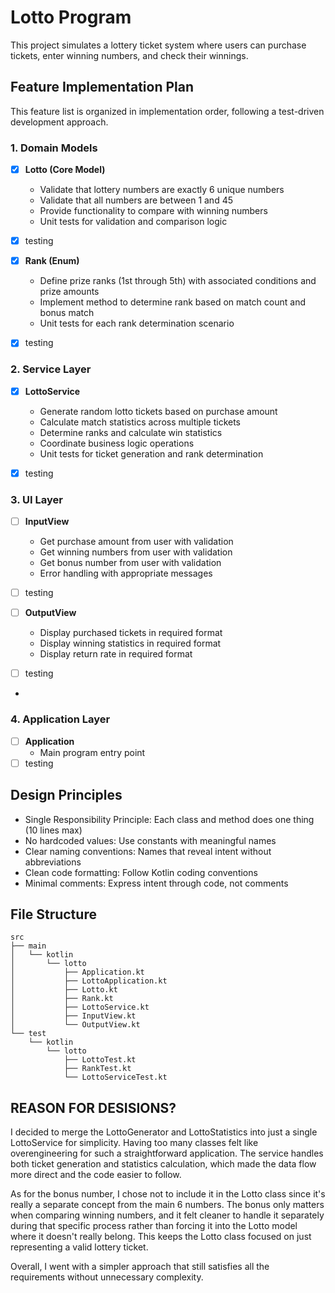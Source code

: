 # Lotto Program

This project simulates a lottery ticket system where users can purchase tickets, enter winning numbers, and check their winnings.

## Feature Implementation Plan

This feature list is organized in implementation order, following a test-driven development approach.

### 1. Domain Models

- [x] **Lotto (Core Model)**
  - Validate that lottery numbers are exactly 6 unique numbers
  - Validate that all numbers are between 1 and 45
  - Provide functionality to compare with winning numbers
  - Unit tests for validation and comparison logic

- [x] testing

- [x] **Rank (Enum)**
  - Define prize ranks (1st through 5th) with associated conditions and prize amounts
  - Implement method to determine rank based on match count and bonus match
  - Unit tests for each rank determination scenario

- [x] testing

### 2. Service Layer

- [x] **LottoService**
  - Generate random lotto tickets based on purchase amount
  - Calculate match statistics across multiple tickets
  - Determine ranks and calculate win statistics
  - Coordinate business logic operations
  - Unit tests for ticket generation and rank determination

- [x] testing

### 3. UI Layer

- [ ] **InputView**
  - Get purchase amount from user with validation
  - Get winning numbers from user with validation
  - Get bonus number from user with validation
  - Error handling with appropriate messages

- [ ] testing

- [ ] **OutputView**
  - Display purchased tickets in required format
  - Display winning statistics in required format
  - Display return rate in required format

- [ ] testing
- 
### 4. Application Layer

- [ ] **Application**
  - Main program entry point
- [ ] testing
 
## Design Principles

- Single Responsibility Principle: Each class and method does one thing (10 lines max)
- No hardcoded values: Use constants with meaningful names
- Clear naming conventions: Names that reveal intent without abbreviations
- Clean code formatting: Follow Kotlin coding conventions
- Minimal comments: Express intent through code, not comments

## File Structure
```
src
├── main
│   └── kotlin
│       └── lotto
│           ├── Application.kt
│           ├── LottoApplication.kt
│           ├── Lotto.kt
│           ├── Rank.kt              
│           ├── LottoService.kt      
│           ├── InputView.kt         
│           └── OutputView.kt        
└── test
    └── kotlin
        └── lotto
            ├── LottoTest.kt
            ├── RankTest.kt          
            └── LottoServiceTest.kt   
```
## REASON FOR DESISIONS?
I decided to merge the LottoGenerator and LottoStatistics into just a single LottoService for simplicity. Having too many classes felt like overengineering for such a straightforward application. The service handles both ticket generation and statistics calculation, which made the data flow more direct and the code easier to follow.

As for the bonus number, I chose not to include it in the Lotto class since it's really a separate concept from the main 6 numbers. The bonus only matters when comparing winning numbers, and it felt cleaner to handle it separately during that specific process rather than forcing it into the Lotto model where it doesn't really belong. This keeps the Lotto class focused on just representing a valid lottery ticket.

Overall, I went with a simpler approach that still satisfies all the requirements without unnecessary complexity.